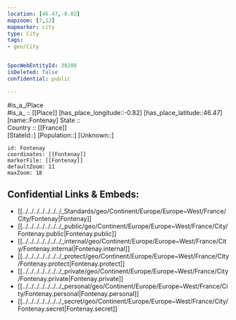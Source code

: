 ```yaml
---
location: [46.47,-0.82] 
mapzoom: [7,12] 
mapmarker: city 
type: City
tags:
- geo/City


SpocWebEntityId: 30208
isDeleted: false
confidential: public

---
```

#is_a_/Place  
#is_a_ :: [[Place]] 
[has_place_longitude::-0.82] 
[has_place_latitude::46.47] 
[name::Fontenay] 
State ::  
Country :: [[France]]  
[StateId::] 
[Population::] 
[Unknown::] 


```leaflet
id: Fontenay
coordinates: [[Fontenay]] 
markerFile: [[Fontenay]] 
defaultZoom: 11 
maxZoom: 18
```


## Confidential Links & Embeds: 
- [[../../../../../../../_Standards/geo/Continent/Europe/Europe~West/France/City/Fontenay|Fontenay]] 
- [[../../../../../../../_public/geo/Continent/Europe/Europe~West/France/City/Fontenay.public|Fontenay.public]] 
- [[../../../../../../../_internal/geo/Continent/Europe/Europe~West/France/City/Fontenay.internal|Fontenay.internal]] 
- [[../../../../../../../_protect/geo/Continent/Europe/Europe~West/France/City/Fontenay.protect|Fontenay.protect]] 
- [[../../../../../../../_private/geo/Continent/Europe/Europe~West/France/City/Fontenay.private|Fontenay.private]] 
- [[../../../../../../../_personal/geo/Continent/Europe/Europe~West/France/City/Fontenay.personal|Fontenay.personal]] 
- [[../../../../../../../_secret/geo/Continent/Europe/Europe~West/France/City/Fontenay.secret|Fontenay.secret]] 
